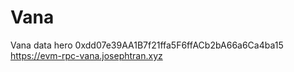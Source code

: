 # Vana
Vana data hero
0xdd07e39AA1B7f21ffa5F6ffACb2bA66a6Ca4ba15
https://evm-rpc-vana.josephtran.xyz

